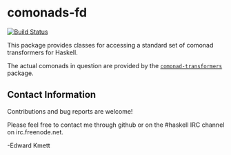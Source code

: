 comonads-fd
===========

[![Build Status](https://secure.travis-ci.org/ekmett/comonads-fd.png?branch=master)](http://travis-ci.org/ekmett/comonads-fd)

This package provides classes for accessing a standard set of comonad transformers for Haskell.

The actual comonads in question are provided by the [`comonad-transformers`](/ekmett/comonad-transformers) package.

Contact Information
-------------------

Contributions and bug reports are welcome!

Please feel free to contact me through github or on the #haskell IRC channel on irc.freenode.net.

-Edward Kmett
